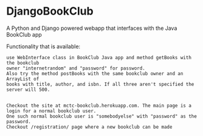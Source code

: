 # DjangoBookClub
A Python and Django powered webapp that interfaces with the Java BookClub app


Functionality that is available:

    
    use WebInterface class in BookClub Java app and method getBooks with the bookclub 
    owner "internetrandom" and "password" for password.
    Also try the method postBooks with the same bookclub owner and an ArrayList of 
    books with title, author, and isbn. If all three aren't specified the server will 500.
    
    
    Checkout the site at mctc-bookclub.herokuapp.com. The main page is a login for a normal bookclub user. 
    One such normal bookclub user is "somebodyelse" with "password" as the password. 
    Checkout /registration/ page where a new bookclub can be made
    
